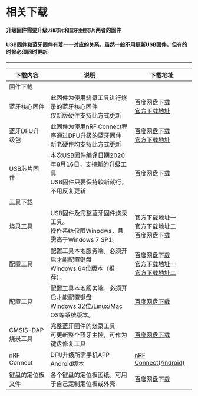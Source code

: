 相关下载
==========

#### 升级固件需要升级`USB芯片`和`蓝牙主控芯片`两者的固件

#### USB固件和蓝牙固件有着一一对应的关系，虽然一般不用更新USB固件，但有的时候必须同时更新。

---------------

| 下载内容       | 说明          | 下载地址 |
| ------------|  ------------| ------------ |
| 固件下载 | 
| 蓝牙核心固件 | 此固件为使用烧录工具进行烧录的蓝牙核心固件<br>仅新版硬件支持此方式更新 | <a href="https://eyun.baidu.com/s/3bpVmTzx" class="button2">百度网盘下载</a><br><a href="#!down_kbd.md" class="button">官方下载地址</a> |
| 蓝牙DFU升级包 | 此固件为使用nRF Connect程序通过DFU升级的蓝牙固件<br>新老硬件均支持此方式更新|<a href="https://eyun.baidu.com/s/3jJpXwG2" class="button2">百度网盘下载</a><br><a href="#!down_dfu.md" class="button">官方下载地址</a>|
| USB芯片固件 | 本次USB固件编译日期2020年8月16日，支持新的升级工具<br>USB固件只要保持较新就行，不用反复更新| <a href="https://eyun.baidu.com/s/3miXCvES" class="button2">百度网盘下载</a>|
| 工具下载  |
| 烧录工具 | USB固件及完整蓝牙固件烧录工具。</br>操作系统仅限Winodws，且需高于Windows 7 SP1。 | <a href="http://glab.online/down/wch_nrf_burner_setup.exe" class="button">官方下载地址一</a><br><a href="http://lotkb.cn/down/wch_nrf_burner_setup.exe" class="button">官方下载地址二</a><br> <a href="https://eyun.baidu.com/s/3htz4WZy" class="button2">百度网盘下载</a> |
| 配置工具 | 配置工具本地服务端，必须开启才能配置键盘<br>Windows 64位版本（推荐）。 | <a href="https://eyun.baidu.com/s/3eSSze1O" class="button2">百度网盘下载</a><br><a href="http://glab.online/down/lkb-configurator-setup.exe" class="button">官方下载地址一</a><br><a href="http://lotkb.cn/down/lkb-configurator-setup.exe" class="button">官方下载地址二</a> |
| 配置工具 | 配置工具本地服务端，必须开启才能配置键盘<br>Windows 32位/Linux/Mac OS等系统版本。 | <a href="https://eyun.baidu.com/s/3c3X2Zmw" class="button2">百度网盘下载</a> |
| CMSIS-DAP烧录工具 | 完整蓝牙固件的烧录工具<br> 可更新整个蓝牙主控，可作为键盘修复工具| <a href="https://eyun.baidu.com/s/3smnHnI1" class="button2">百度网盘下载</a> |
| nRF Connect | DFU升级所需手机APP<br>Android版本 |<a href="http://glab.online/down/nRF.Connect.apk" class="button">nRF Connect(Android)</a>|
| 键盘的定位板文件 | 各个键盘的定位板图纸，可用于自己定制定位板或外壳 |<a href="https://eyun.baidu.com/s/3kWhhSeb" class="button2">百度网盘下载</a>|

